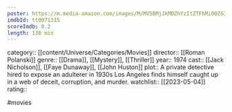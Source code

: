 ```yaml
---
poster: https://m.media-amazon.com/images/M/MV5BMjJkMDZhYzItZTFhMi00ZGI4LThlNTAtZDNlYmEwNjFkNDYzXkEyXkFqcGdeQXVyMjUzOTY1NTc@._V1_SX300.jpg
imdbId: tt0071315
scoreImdb: 8.2
length: 130 min
---
```


category:: [[content/Universe/Categories/Movies]]
director:: [[Roman Polanski]]
genre:: [[Drama]], [[Mystery]], [[Thriller]]
year:: 1974
cast:: [[Jack Nicholson]], [[Faye Dunaway]], [[John Huston]]
plot:: A private detective hired to expose an adulterer in 1930s Los Angeles finds himself caught up in a web of deceit, corruption, and murder.
watchlist:: [[2023-05-04]]
rating::

#movies 

